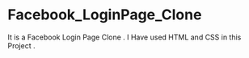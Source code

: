 # Facebook_LoginPage_Clone
It is a Facebook Login Page Clone .
I Have used HTML and CSS in this Project .
